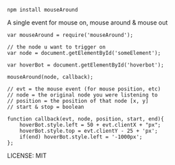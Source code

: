     npm install mouseAround

A single event for mouse on, mouse around & mouse out 

    var mouseAround = require('mouseAround');

    // the node u want to trigger on
	var node = document.getElementById('someElement');
	
	var hoverBot = document.getElementById('hoverbot');
	
	mouseAround(node, callback);
	
	// evt = the mouse event (for mouse position, etc)
	// node = the original node you were listening to
	// position = the position of that node [x, y]
	// start & stop = boolean
	
	function callback(evt, node, position, start, end){
		hoverBot.style.left = 50 + evt.clientX + "px";
		hoverBot.style.top = evt.clientY - 25 + 'px';
		if(end) hoverBot.style.left = '-1000px'; 
	};
	
LICENSE: MIT